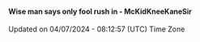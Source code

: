 #### Wise man says only fool rush in - McKidKneeKaneSir
Updated on 04/07/2024 - 08:12:57 (UTC) Time Zone
